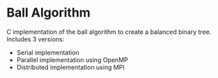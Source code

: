 # Ball Algorithm

C implementation of the ball algorithm to create a balanced binary tree. Includes 3 versions:
-  Serial implementation
-  Parallel implementation using OpenMP
-  Distributed implementation using MPI
